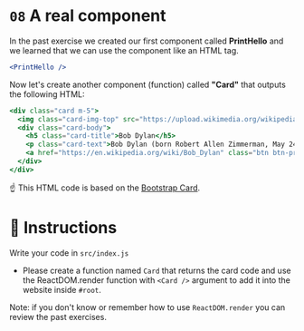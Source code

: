 # `08` A real component

In the past exercise we created our first component called **PrintHello** and we learned that we can use the component like an HTML tag.
```jsx
<PrintHello />
```

Now let's create another component (function) called **"Card"** that outputs the following HTML:

```jsx
<div class="card m-5">
  <img class="card-img-top" src="https://upload.wikimedia.org/wikipedia/commons/thumb/0/02/Bob_Dylan_-_Azkena_Rock_Festival_2010_2.jpg/800px-Bob_Dylan_-_Azkena_Rock_Festival_2010_2.jpg" alt="Card image cap" />
  <div class="card-body">
    <h5 class="card-title">Bob Dylan</h5>
    <p class="card-text">Bob Dylan (born Robert Allen Zimmerman, May 24, 1941) is an American singer/songwriter, author, and artist who has been an influential figure in popular music and culture for more than five decades.</p>
    <a href="https://en.wikipedia.org/wiki/Bob_Dylan" class="btn btn-primary">Go to wikipedia</a>
  </div>
</div>
```

:point_up: This HTML code is based on the [Bootstrap Card](https://getbootstrap.com/docs/4.0/components/card/).

# :speech_balloon: Instructions

Write your code in `src/index.js`

- Please create a function named `Card` that returns the card code and use the ReactDOM.render function with `<Card />` argument to add it into the website inside `#root`.

Note: if you don't know or remember how to use `ReactDOM.render` you can review the past exercises.
